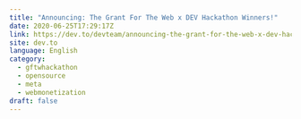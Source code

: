 ```yaml
---
title: "Announcing: The Grant For The Web x DEV Hackathon Winners!"
date: 2020-06-25T17:29:17Z
link: https://dev.to/devteam/announcing-the-grant-for-the-web-x-dev-hackathon-winners-1nl4?utm_medium=RSS&utm_source=news.12bit.vn
site: dev.to
language: English
category:
  - gftwhackathon
  - opensource
  - meta
  - webmonetization
draft: false
---
```

